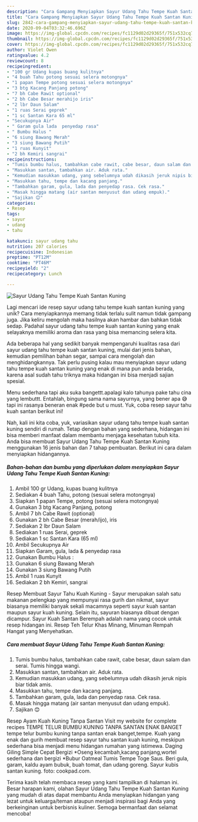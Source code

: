 ```yaml
---
description: "Cara Gampang Menyiapkan Sayur Udang Tahu Tempe Kuah Santan Kuning yang Enak Banget"
title: "Cara Gampang Menyiapkan Sayur Udang Tahu Tempe Kuah Santan Kuning yang Enak Banget"
slug: 2842-cara-gampang-menyiapkan-sayur-udang-tahu-tempe-kuah-santan-kuning-yang-enak-banget
date: 2020-09-04T03:32:46.696Z
image: https://img-global.cpcdn.com/recipes/fc1129d02d29365f/751x532cq70/sayur-udang-tahu-tempe-kuah-santan-kuning-foto-resep-utama.jpg
thumbnail: https://img-global.cpcdn.com/recipes/fc1129d02d29365f/751x532cq70/sayur-udang-tahu-tempe-kuah-santan-kuning-foto-resep-utama.jpg
cover: https://img-global.cpcdn.com/recipes/fc1129d02d29365f/751x532cq70/sayur-udang-tahu-tempe-kuah-santan-kuning-foto-resep-utama.jpg
author: Violet Owen
ratingvalue: 4.2
reviewcount: 8
recipeingredient:
- "100 gr Udang kupas buang kulitnya"
- "4 buah Tahu potong sesuai selera motongnya"
- "1 papan Tempe potong sesuai selera motongnya"
- "3 btg Kacang Panjang potong"
- "7 bh Cabe Rawit optional"
- "2 bh Cabe Besar merahijo iris"
- "2 lbr Daun Salam"
- "1 ruas Serai geprek"
- "1 sc Santan Kara 65 ml"
- "Secukupnya Air"
- " Garam gula lada  penyedap rasa"
- " Bumbu Halus "
- "6 siung Bawang Merah"
- "3 siung Bawang Putih"
- "1 ruas Kunyit"
- "2 bh Kemiri sangrai"
recipeinstructions:
- "Tumis bumbu halus, tambahkan cabe rawit, cabe besar, daun salam dan serai. Tumis hingga wangi."
- "Masukkan santan, tambahkan air. Aduk rata."
- "Kemudian masukkan udang, yang sebelumnya udah dikasih jeruk nipis biar tidak amis."
- "Masukkan tahu, tempe dan kacang panjang."
- "Tambahkan garam, gula, lada dan penyedap rasa. Cek rasa."
- "Masak hingga matang (air santan menyusut dan udang empuk)."
- "Sajikan 😊"
categories:
- Resep
tags:
- sayur
- udang
- tahu

katakunci: sayur udang tahu 
nutrition: 207 calories
recipecuisine: Indonesian
preptime: "PT12M"
cooktime: "PT46M"
recipeyield: "2"
recipecategory: Lunch

---
```



![Sayur Udang Tahu Tempe Kuah Santan Kuning](https://img-global.cpcdn.com/recipes/fc1129d02d29365f/751x532cq70/sayur-udang-tahu-tempe-kuah-santan-kuning-foto-resep-utama.jpg)

Lagi mencari ide resep sayur udang tahu tempe kuah santan kuning yang unik? Cara menyiapkannya memang tidak terlalu sulit namun tidak gampang juga. Jika keliru mengolah maka hasilnya akan hambar dan bahkan tidak sedap. Padahal sayur udang tahu tempe kuah santan kuning yang enak selayaknya memiliki aroma dan rasa yang bisa memancing selera kita.

Ada beberapa hal yang sedikit banyak mempengaruhi kualitas rasa dari sayur udang tahu tempe kuah santan kuning, mulai dari jenis bahan, kemudian pemilihan bahan segar, sampai cara mengolah dan menghidangkannya. Tak perlu pusing kalau mau menyiapkan sayur udang tahu tempe kuah santan kuning yang enak di mana pun anda berada, karena asal sudah tahu triknya maka hidangan ini bisa menjadi sajian spesial.

Menu sederhana tapi aku suka bangettt.apalagi kalo tahunya pake tahu cina yang lembuttt. Entahlah, bingung sama nama sayurnya, yang bener apa 😅 tapi ini rasanya beneran enak #pede but u must. Yuk, coba resep sayur tahu kuah santan berikut ini!


Nah, kali ini kita coba, yuk, variasikan sayur udang tahu tempe kuah santan kuning sendiri di rumah. Tetap dengan bahan yang sederhana, hidangan ini bisa memberi manfaat dalam membantu menjaga kesehatan tubuh kita. Anda bisa membuat Sayur Udang Tahu Tempe Kuah Santan Kuning menggunakan 16 jenis bahan dan 7 tahap pembuatan. Berikut ini cara dalam menyiapkan hidangannya.

<!--inarticleads1-->

##### Bahan-bahan dan bumbu yang diperlukan dalam menyiapkan Sayur Udang Tahu Tempe Kuah Santan Kuning:

1. Ambil 100 gr Udang, kupas buang kulitnya
1. Sediakan 4 buah Tahu, potong (sesuai selera motongnya)
1. Siapkan 1 papan Tempe, potong (sesuai selera motongnya)
1. Gunakan 3 btg Kacang Panjang, potong
1. Ambil 7 bh Cabe Rawit (optional)
1. Gunakan 2 bh Cabe Besar (merah/ijo), iris
1. Sediakan 2 lbr Daun Salam
1. Sediakan 1 ruas Serai, geprek
1. Sediakan 1 sc Santan Kara (65 ml)
1. Ambil Secukupnya Air
1. Siapkan  Garam, gula, lada &amp; penyedap rasa
1. Gunakan  Bumbu Halus :
1. Gunakan 6 siung Bawang Merah
1. Gunakan 3 siung Bawang Putih
1. Ambil 1 ruas Kunyit
1. Sediakan 2 bh Kemiri, sangrai


Resep Membuat Sayur Tahu Kuah Kuning - Sayur merupakan salah satu makanan pelengkap yang mempunyai rasa gurih dan nikmat, sayur biasanya memiliki banyak sekali macamnya seperti sayur kuah santan maupun sayur kuah kuning. Selain itu, sayuran biasanya dibuat dengan dicampur. Sayur Kuah Santan Berempah adalah nama yang cocok untuk resep hidangan ini. Resep Teh Telur Khas Minang, Minuman Rempah Hangat yang Menyehatkan. 

<!--inarticleads2-->

##### Cara membuat Sayur Udang Tahu Tempe Kuah Santan Kuning:

1. Tumis bumbu halus, tambahkan cabe rawit, cabe besar, daun salam dan serai. Tumis hingga wangi.
1. Masukkan santan, tambahkan air. Aduk rata.
1. Kemudian masukkan udang, yang sebelumnya udah dikasih jeruk nipis biar tidak amis.
1. Masukkan tahu, tempe dan kacang panjang.
1. Tambahkan garam, gula, lada dan penyedap rasa. Cek rasa.
1. Masak hingga matang (air santan menyusut dan udang empuk).
1. Sajikan 😊


Resep Ayam Kuah Kuning Tanpa Santan Visit my website for complete recipes TEMPE TELUR BUMBU KUNING TANPA SANTAN ENAK BANGET tempe telur bumbu kuning tanpa santan enak banget,tempe. Kuah yang enak dan gurih membuat resep sayur tahu santan kuah kuning, meskipun sederhana bisa menjadi menu hidangan rumahan yang istimewa. Daging Giling Simple Cepat Bergizi *Oseng kecambah,kacang panjang,wortel sederhana dan bergizi *Bubur Oatmeal Tumis Tempe Toge Saus. Beri gula, garam, kaldu ayam bubuk, buah tomat, dan udang goreng. Sayur kubis santan kuning. foto: cookpad.com. 

Terima kasih telah membaca resep yang kami tampilkan di halaman ini. Besar harapan kami, olahan Sayur Udang Tahu Tempe Kuah Santan Kuning yang mudah di atas dapat membantu Anda menyiapkan hidangan yang lezat untuk keluarga/teman ataupun menjadi inspirasi bagi Anda yang berkeinginan untuk berbisnis kuliner. Semoga bermanfaat dan selamat mencoba!
